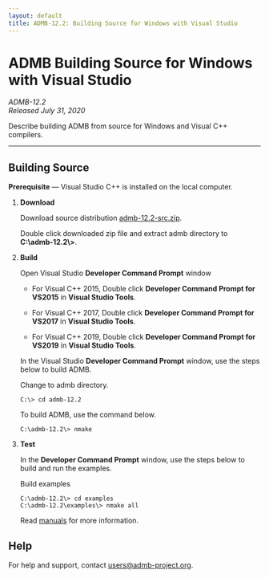 ```yaml
---
layout: default
title: ADMB-12.2: Building Source for Windows with Visual Studio
---
```


# ADMB Building Source for Windows with Visual Studio

*ADMB-12.2*  
*Released July 31, 2020*  

Describe building ADMB from source for Windows and Visual C++ compilers.

---

Building Source
---------------

**Prerequisite** &mdash; Visual Studio C++ is installed on the local computer.

1. **Download**

   Download source distribution [admb-12.2-src.zip](https://github.com/admb-project/admb/releases/download/admb-12.2/admb-12.2-src.zip).

   Double click downloaded zip file and extract admb directory to **C:\\admb-12.2\\>**.

2. **Build**

   Open Visual Studio **Developer Command Prompt** window

   * For Visual C++ 2015, Double click **Developer Command Prompt for VS2015** in **Visual Studio Tools**.

   * For Visual C++ 2017, Double click **Developer Command Prompt for VS2017** in **Visual Studio Tools**.

   * For Visual C++ 2019, Double click **Developer Command Prompt for VS2019** in **Visual Studio Tools**.

   In the Visual Studio **Developer Command Prompt** window, use the steps below to build ADMB.

   Change to admb directory.

   ```
   C:\> cd admb-12.2
   ```

   To build ADMB, use the command below.

   ```
   C:\admb-12.2\> nmake
   ```

3. **Test**

   In the **Developer Command Prompt** window, use the steps below to build and run the examples.

   Build examples

   ```
   C:\admb-12.2\> cd examples
   C:\admb-12.2\examples\> nmake all
   ```

   Read [manuals](http://www.admb-project.org/docs/manuals/) for more information.

Help
----

For help and support, contact <users@admb-project.org>.
